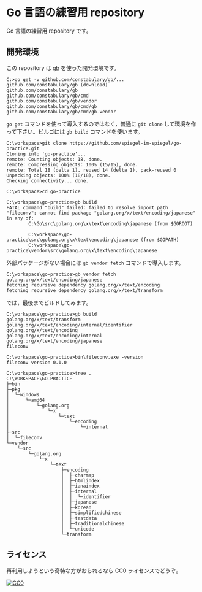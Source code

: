 # Go 言語の練習用 repository

Go 言語の練習用 repository です。

## 開発環境

この repository は [gb] を使った開発環境です。

```shell
C:>go get -v github.com/constabulary/gb/...
github.com/constabulary/gb (download)
github.com/constabulary/gb
github.com/constabulary/gb/cmd
github.com/constabulary/gb/vendor
github.com/constabulary/gb/cmd/gb
github.com/constabulary/gb/cmd/gb-vendor
```

`go get` コマンドを使って導入するのではなく，普通に `git clone` して環境を作って下さい。ビルゴには `gb build` コマンドを使います。

```shell
C:\workspace>git clone https://github.com/spiegel-im-spiegel/go-practice.git
Cloning into 'go-practice'...
remote: Counting objects: 18, done.
remote: Compressing objects: 100% (15/15), done.
remote: Total 18 (delta 1), reused 14 (delta 1), pack-reused 0
Unpacking objects: 100% (18/18), done.
Checking connectivity... done.

C:\workspace>cd go-practice

C:\workspace\go-practice>gb build
FATAL command "build" failed: failed to resolve import path "fileconv": cannot find package "golang.org/x/text/encoding/japanese" in any of:
        C:\Go\src\golang.org\x\text\encoding\japanese (from $GOROOT)

        C:\workspace\go-practice\src\golang.org\x\text\encoding\japanese (from $GOPATH)
        C:\workspace\go-practice\vendor\src\golang.org\x\text\encoding\japanese
```

外部パッケージがない場合には `gb vendor fetch` コマンドで導入します。

```shell
C:\workspace\go-practice>gb vendor fetch golang.org/x/text/encoding/japanese
fetching recursive dependency golang.org/x/text/encoding
fetching recursive dependency golang.org/x/text/transform
```

では，最後までビルドしてみます。

```shell
C:\workspace\go-practice>gb build
golang.org/x/text/transform
golang.org/x/text/encoding/internal/identifier
golang.org/x/text/encoding
golang.org/x/text/encoding/internal
golang.org/x/text/encoding/japanese
fileconv

C:\workspace\go-practice>bin\fileconv.exe -version
fileconv version 0.1.0

C:\workspace\go-practice>tree .
C:\WORKSPACE\GO-PRACTICE
├─bin
├─pkg
│  └─windows
│      └─amd64
│          └─golang.org
│              └─x
│                  └─text
│                      └─encoding
│                          └─internal
├─src
│  └─fileconv
└─vendor
    └─src
        └─golang.org
            └─x
                └─text
                    ├─encoding
                    │  ├─charmap
                    │  ├─htmlindex
                    │  ├─ianaindex
                    │  ├─internal
                    │  │  └─identifier
                    │  ├─japanese
                    │  ├─korean
                    │  ├─simplifiedchinese
                    │  ├─testdata
                    │  ├─traditionalchinese
                    │  └─unicode
                    └─transform
```

## ライセンス

再利用しようという奇特な方がおられるなら CC0 ライセンスでどうぞ。

[![CC0](http://i.creativecommons.org/p/zero/1.0/88x31.png "CC0")](http://creativecommons.org/publicdomain/zero/1.0/deed.ja)


[gb]: http://getgb.io/ "gb - A project based build tool for Go"
